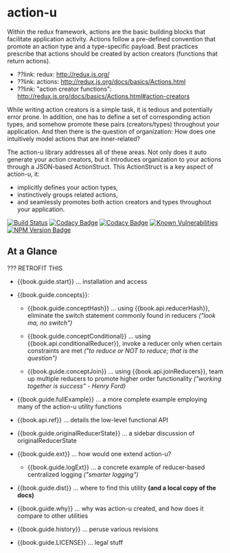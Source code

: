 # action-u

Within the redux framework, actions are the basic building blocks that
facilitate application activity.  Actions follow a pre-defined
convention that promote an action type and a type-specific payload.
Best practices prescribe that actions should be created by action
creators (functions that return actions).

- ??link: redux: http://redux.js.org/
- ??link: actions: http://redux.js.org/docs/basics/Actions.html
- ??link: "action creator functions": http://redux.js.org/docs/basics/Actions.html#action-creators

While writing action creators is a simple task, it is tedious and
potentially error prone.  In addition, one has to define a set of
corresponding action types, and somehow promote these pairs
(creators/types) throughout your application.  And then there is the
question of organization: How does one intuitively model actions that
are inner-related?

The action-u library addresses all of these areas.  Not only does it
auto generate your action creators, but it introduces organization to
your actions through a JSON-based ActionStruct.  This ActionStruct is
a key aspect of action-u, it:
- implicitly defines your action types, 
- instinctively groups related actions,
- and seamlessly promotes both action creators and types throughout
  your application.


<!-- ??? "MONEY QUOTE" (WITHOUT motivations/features)

The action-u library provides a utility that auto generates your redux
action creators, and introduces organization to your actions through
a JSON-based ActionStruct.  This structure instinctively groups
related actions, implicitly defines your action types, and seamlessly
promotes both action creators and types throughout your application.
This automates a tedious process, and promotes an overall organization
to your actions.

## ?? discuss various ways to promote actions (modules - one or more)

-->

<!--- Badges for CI Builds ---> 
[![Build Status](https://travis-ci.org/KevinAst/action-u.svg?branch=master)](https://travis-ci.org/KevinAst/action-u)
[![Codacy Badge](https://api.codacy.com/project/badge/Grade/ab82e305bb24440281337ca3a1a732c0)](https://www.codacy.com/app/KevinAst/action-u?utm_source=github.com&amp;utm_medium=referral&amp;utm_content=KevinAst/action-u&amp;utm_campaign=Badge_Grade)
[![Codacy Badge](https://api.codacy.com/project/badge/Coverage/ab82e305bb24440281337ca3a1a732c0)](https://www.codacy.com/app/KevinAst/action-u?utm_source=github.com&amp;utm_medium=referral&amp;utm_content=KevinAst/action-u&amp;utm_campaign=Badge_Coverage)
[![Known Vulnerabilities](https://snyk.io/test/github/kevinast/action-u/badge.svg)](https://snyk.io/test/github/kevinast/action-u)
[![NPM Version Badge](https://img.shields.io/npm/v/action-u.svg)](https://www.npmjs.com/package/action-u)

## At a Glance

??? RETROFIT THIS

- {{book.guide.start}} ... installation and access

- {{book.guide.concepts}}:

  - {{book.guide.conceptHash}} ... using {{book.api.reducerHash}}, eliminate
    the switch statement commonly found in reducers *("look ma, no
    switch")*

  - {{book.guide.conceptConditional}} ... using
    {{book.api.conditionalReducer}}, invoke a reducer only when
    certain constraints are met *("to reduce or NOT to reduce; that is
    the question")*

  - {{book.guide.conceptJoin}} ... using {{book.api.joinReducers}}, team up
    multiple reducers to promote higher order functionality *("working
    together is success" - Henry Ford)*

- {{book.guide.fullExample}} ... a more complete example employing many
  of the action-u utility functions

- {{book.api.ref}} ... details the low-level functional API

- {{book.guide.originalReducerState}} ... a sidebar discussion of
  originalReducerState

- {{book.guide.ext}} ... how would one extend action-u?

  - {{book.guide.logExt}} ... a concrete example of reducer-based
    centralized logging *("smarter logging")*


- {{book.guide.dist}} ... where to find this utility **(and a local
  copy of the docs)**

- {{book.guide.why}} ... why was action-u created, and how does it
  compare to other utilities

- {{book.guide.history}} ... peruse various revisions

- {{book.guide.LICENSE}} ... legal stuff
